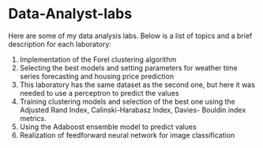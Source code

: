 # Data-Analyst-labs

Here are some of my data analysis labs. Below is a list of topics and a brief description for each laboratory:

1. Implementation of the Forel clustering algorithm
2. Selecting the best models and setting parameters for weather time series forecasting and housing price prediction
3. This laboratory has the same dataset as the second one, but here it was needed to use a perceptron to predict the values
4. Training clustering models and selection of the best one using the Adjusted Rand Index, Calinski-Harabasz Index, Davies- Bouldin index metrics.
5. Using the Adaboost ensemble model to predict values
6. Realization of feedforward neural network for image classification
   
